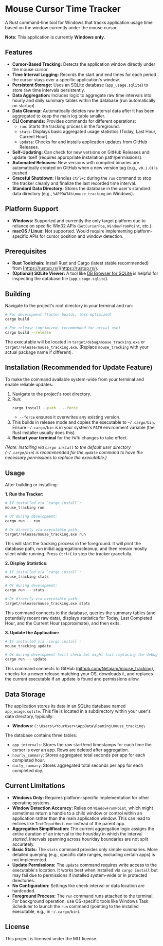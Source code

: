 # Mouse Cursor Time Tracker

A Rust command-line tool for Windows that tracks application usage time based on the window currently under the mouse cursor.

**Note:** This application is currently **Windows only**.

## Features

*   **Cursor-Based Tracking:** Detects the application window directly under the mouse cursor.
*   **Time Interval Logging:** Records the start and end times for each period the cursor stays over a specific application's window.
*   **Persistent Storage:** Uses an SQLite database (`app_usage.sqlite`) to store raw time intervals persistently.
*   **Data Aggregation:** Includes logic to aggregate raw time intervals into hourly and daily summary tables within the database (run automatically on startup).
*   **Data Cleanup:** Automatically deletes raw interval data after it has been aggregated to keep the main log table smaller.
*   **CLI Commands:** Provides commands for different operations:
    *   `run`: Starts the tracking process in the foreground.
    *   `stats`: Displays basic aggregated usage statistics (Today, Last Hour, Current Hour).
    *   `update`: Checks for and installs application updates from GitHub Releases.
*   **Self-Updating:** Can check for new versions on GitHub Releases and update itself (requires appropriate installation path/permissions).
*   **Automated Releases:** New versions with compiled binaries are automatically created on GitHub when a new version tag (e.g., `v0.1.0`) is pushed.
*   **Graceful Shutdown:** Handles `Ctrl+C` during the `run` command to stop the tracker cleanly and finalize the last recorded time interval.
*   **Standard Data Directory:** Stores the database in the user's standard data directory (e.g., `%APPDATA%\mouse_tracking` on Windows).

## Platform Support

*   **Windows:** Supported and currently the only target platform due to reliance on specific Win32 APIs (`GetCursorPos`, `WindowFromPoint`, etc.).
*   **macOS / Linux:** Not supported. Would require implementing platform-specific APIs for cursor position and window detection.

## Prerequisites

*   **Rust Toolchain:** Install Rust and Cargo (latest stable recommended) from [https://rustup.rs/](https://rustup.rs/).
*   **(Optional) SQLite Viewer:** A tool like [DB Browser for SQLite](https://sqlitebrowser.org/) is helpful for inspecting the database file (`app_usage.sqlite`).

## Building

Navigate to the project's root directory in your terminal and run:

```bash
# For development (faster builds, less optimized)
cargo build

# For release (optimized, recommended for actual use)
cargo build --release
```

The executable will be located in `target/debug/mouse_tracking.exe` or `target/release/mouse_tracking.exe`. (Replace `mouse_tracking` with your actual package name if different).

## Installation (Recommended for Update Feature)

To make the command available system-wide from your terminal and enable reliable updates:

1.  Navigate to the project's root directory.
2.  Run:
    ```bash
    cargo install --path . --force
    ```
    *   `--force` ensures it overwrites any existing version.
3.  This builds in release mode and copies the executable to `~/.cargo/bin`. Ensure `~/.cargo/bin` is in your system's `PATH` environment variable (the Rust installer usually does this).
4.  **Restart your terminal** for the `PATH` changes to take effect.

*(Note: Installing via `cargo install` to the default user directory (`~/.cargo/bin`) is recommended for the `update` command to have the necessary permissions to replace the executable.)*

## Usage

After building or installing:

**1. Run the Tracker:**

```bash
# If installed via `cargo install`:
mouse_tracking run

# Or during development:
cargo run -- run

# Or directly via executable path:
target/release/mouse_tracking.exe run
```

This will start the tracking process in the foreground. It will print the database path, run initial aggregation/cleanup, and then remain mostly silent while running. Press `Ctrl+C` to stop the tracker gracefully.

**2. Display Statistics:**

```bash
# If installed via `cargo install`:
mouse_tracking stats

# Or during development:
cargo run -- stats

# Or directly via executable path:
target/release/mouse_tracking.exe stats
```

This command connects to the database, queries the summary tables (and potentially recent raw data), displays statistics for Today, Last Completed Hour, and the Current Hour (approximate), and then exits.

**3. Update the Application:**

```bash
# If installed via `cargo install`:
mouse_tracking update

# Or during development (will check but might fail replacing the debug build):
cargo run -- update
```

This command connects to GitHub ([github.com/Netajam/mouse_tracking](https://github.com/Netajam/mouse_tracking)), checks for a newer release matching your OS, downloads it, and replaces the current executable if an update is found and permissions allow.

## Data Storage

The application stores its data in an SQLite database named `app_usage.sqlite`. This file is located in a subdirectory within your user's data directory, typically:

*   **Windows:** `C:\Users\<YourUser>\AppData\Roaming\mouse_tracking\`

The database contains three tables:
*   `app_intervals`: Stores the raw start/end timestamps for each time the cursor is over an app. Rows are deleted after aggregation.
*   `hourly_summary`: Stores aggregated total seconds per app for each completed hour.
*   `daily_summary`: Stores aggregated total seconds per app for each completed day.

## Current Limitations

*   **Windows Only:** Requires platform-specific implementation for other operating systems.
*   **Window Detection Accuracy:** Relies on `WindowFromPoint`, which might sometimes return a handle to a child window or control within an application rather than the main application window. This can lead to entries like `TextInputHost.exe` instead of the parent app.
*   **Aggregation Simplification:** The current aggregation logic assigns the entire duration of an interval to the hour/day in which the interval *started*. Intervals spanning across hour/day boundaries are not split accurately.
*   **Basic Stats:** The `stats` command provides only simple summaries. More detailed querying (e.g., specific date ranges, excluding certain apps) is not implemented.
*   **Update Permissions:** The `update` command requires write access to the executable's location. It works best when installed via `cargo install` but may fail due to permissions if installed system-wide or in protected directories.
*   **No Configuration:** Settings like check interval or data location are hardcoded.
*   **Foreground Process:** The `run` command runs attached to the terminal. For background operation, use OS-specific tools like Windows Task Scheduler to launch the `run` command (pointing to the installed executable, e.g., in `~/.cargo/bin`).

## License

This project is licensed under the MIT license.